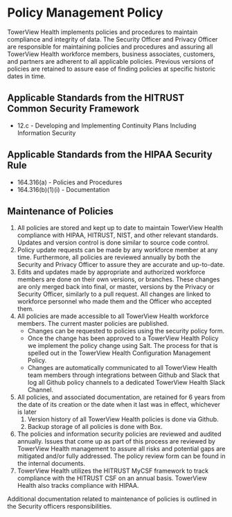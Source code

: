 # Policy Management Policy

TowerView Health implements policies and procedures to maintain compliance and integrity of data. The Security Officer and Privacy Officer are responsible for maintaining policies and procedures and assuring all TowerView Health workforce members, business associates, customers, and partners are adherent to all applicable policies. Previous versions of policies are retained to assure ease of finding policies at specific historic dates in time.

## Applicable Standards from the HITRUST Common Security Framework

* 12.c - Developing and Implementing Continuity Plans Including Information Security

## Applicable Standards from the HIPAA Security Rule

* 164.316(a) - Policies and Procedures
* 164.316(b)(1)(i) - Documentation

## Maintenance of Policies

1. All policies are stored and kept up to date to maintain TowerView Health compliance with HIPAA, HITRUST, NIST, and other relevant standards. Updates and version control is done similar to source code control.
2. Policy update requests can be made by any workforce member at any time. Furthermore, all policies are reviewed annually by both the Security and Privacy Officer to assure they are accurate and up-to-date.
3. Edits and updates made by appropriate and authorized workforce members are done on their own versions, or branches. These changes are only merged back into final, or master, versions by the Privacy or Security Officer, similarly to a pull request. All changes are linked to workforce personnel who made them and the Officer who accepted them.
4. All policies are made accessible to all TowerView Health workforce members. The current master policies are published.
	* Changes can be requested to policies using the security policy form.
	* Once the change has been approved to a TowerView Health Policy we implement the policy change using Salt. The process for that is spelled out in the TowerView Health Configuration Management Policy.
	* Changes are automatically communicated to all TowerView Health team members through integrations between Github and Slack that log all Github policy channels to a dedicated TowerView Health Slack Channel.
5. All policies, and associated documentation, are retained for 6 years from the date of its creation or the date when it last was in effect, whichever is later
	1. Version history of all TowerView Health policies is done via Github.
	2. Backup storage of all policies is done with Box.
6. The policies and information security policies are reviewed and audited annually. Issues that come up as part of this process are reviewed by TowerView Health management to assure all risks and potential gaps are mitigated and/or fully addressed. The policy review form can be found in the internal documents.
7. TowerView Health utilizes the HITRUST MyCSF framework to track compliance with the HITRUST CSF on an annual basis. TowerView Health also tracks compliance with HIPAA.

Additional documentation related to maintenance of policies is outlined in the Security officers responsibilities.
